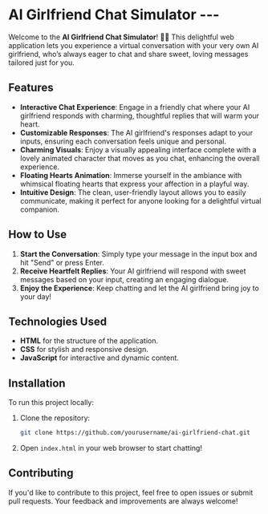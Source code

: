 # AI Girlfriend Chat Simulator ---

Welcome to the **AI Girlfriend Chat Simulator**! 🌸✨ This delightful web application lets you experience a virtual conversation with your very own AI girlfriend, who’s always eager to chat and share sweet, loving messages tailored just for you. 

## Features

- **Interactive Chat Experience**: Engage in a friendly chat where your AI girlfriend responds with charming, thoughtful replies that will warm your heart. 
- **Customizable Responses**: The AI girlfriend's responses adapt to your inputs, ensuring each conversation feels unique and personal.
- **Charming Visuals**: Enjoy a visually appealing interface complete with a lovely animated character that moves as you chat, enhancing the overall experience.
- **Floating Hearts Animation**: Immerse yourself in the ambiance with whimsical floating hearts that express your affection in a playful way.
- **Intuitive Design**: The clean, user-friendly layout allows you to easily communicate, making it perfect for anyone looking for a delightful virtual companion.

## How to Use

1. **Start the Conversation**: Simply type your message in the input box and hit "Send" or press Enter.
2. **Receive Heartfelt Replies**: Your AI girlfriend will respond with sweet messages based on your input, creating an engaging dialogue.
3. **Enjoy the Experience**: Keep chatting and let the AI girlfriend bring joy to your day!

## Technologies Used

- **HTML** for the structure of the application.
- **CSS** for stylish and responsive design.
- **JavaScript** for interactive and dynamic content.

## Installation

To run this project locally:
1. Clone the repository:
   ```bash
   git clone https://github.com/yourusername/ai-girlfriend-chat.git
   ```
2. Open `index.html` in your web browser to start chatting!

## Contributing

If you'd like to contribute to this project, feel free to open issues or submit pull requests. Your feedback and improvements are always welcome!
